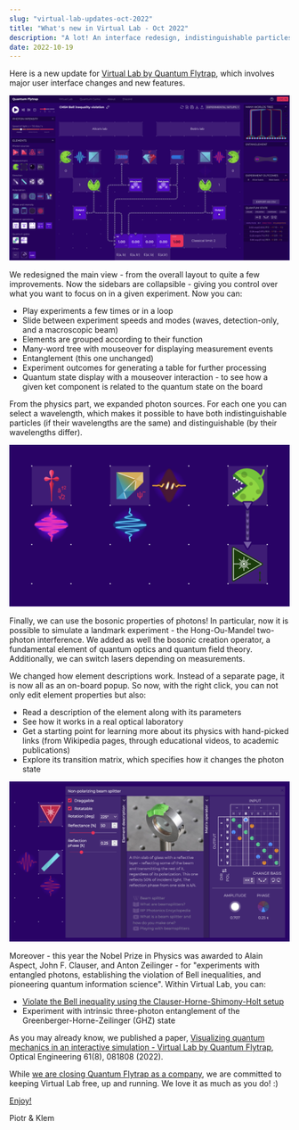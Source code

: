 ```yaml
---
slug: "virtual-lab-updates-oct-2022"
title: "What's new in Virtual Lab - Oct 2022"
description: "A lot! An interface redesign, indistinguishable particles, creation operators, element descriptions, and transition matrices. Enjoy!"
date: 2022-10-19
---
```


Here is a new update for [Virtual Lab by Quantum Flytrap](https://lab.quantumflytrap.com/), which involves major user interface changes and new features.

![Virtual Lab by Quantum Flytrap - interface redesign screenshot](./virtual-lab-updates-oct-2022/virtual-lab-interface-redesign.png)

We redesigned the main view - from the overall layout to quite a few improvements. Now the sidebars are collapsible - giving you control over what you want to focus on in a given experiment. Now you can:

- Play experiments a few times or in a loop
- Slide between experiment speeds and modes (waves, detection-only, and a macroscopic beam)
- Elements are grouped according to their function
- Many-word tree with mouseover for displaying measurement events
- Entanglement (this one unchanged)
- Experiment outcomes for generating a table for further processing
- Quantum state display with a mouseover interaction - to see how a given ket component is related to the quantum state on the board

From the physics part, we expanded photon sources. For each one you can select a wavelength, which makes it possible to have both indistinguishable particles (if their wavelengths are the same) and distinguishable (by their wavelengths differ).

![Virtual Lab by Quantum Flytrap - photon sources screenshot](./virtual-lab-updates-oct-2022/virtual-lab-sources.png)

Finally, we can use the bosonic properties of photons! In particular, now it is possible to simulate a landmark experiment - the Hong-Ou-Mandel two-photon interference. We added as well the bosonic creation operator, a fundamental element of quantum optics and quantum field theory. Additionally, we can switch lasers depending on measurements.

We changed how element descriptions work. Instead of a separate page, it is now all as an on-board popup. So now, with the right click, you can not only edit element properties but also:

- Read a description of the element along with its parameters
- See how it works in a real optical laboratory
- Get a starting point for learning more about its physics with hand-picked links (from Wikipedia pages, through educational videos, to academic publications)
- Explore its transition matrix, which specifies how it changes the photon state

![Virtual Lab by Quantum Flytrap - element description screenshot](./virtual-lab-updates-oct-2022/virtual-lab-element-description.png)

Moreover - this year the Nobel Prize in Physics was awarded to Alain Aspect, John F. Clauser, and Anton Zeilinger - for "experiments with entangled photons, establishing the violation of Bell inequalities, and pioneering quantum information science". Within Virtual Lab, you can:

- [Violate the Bell inequality using the Clauser-Horne-Shimony-Holt setup](https://lab.quantumflytrap.com/lab/bell-inequality)
- Experiment with intrinsic three-photon entanglement of the Greenberger-Horne-Zeilinger (GHZ) state

As you may already know, we published a paper, [Visualizing quantum mechanics in an interactive simulation - Virtual Lab by Quantum Flytrap](https://doi.org/10.1117/1.OE.61.8.081808), Optical Engineering 61(8), 081808 (2022).

While [we are closing Quantum Flytrap as a company](/blog/closing-quantum-flytrap), we are committed to keeping Virtual Lab free, up and running. We love it as much as you do! :)

[Enjoy!](https://lab.quantumflytrap.com/)

Piotr & Klem
